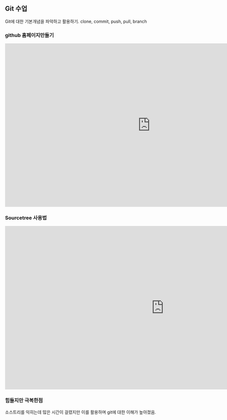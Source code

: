 ## Git 수업
Git에 대한 기본개념을 파악하고 활용하기.
clone, commit, push, pull, branch 

### github 홈페이지만들기
<iframe width="956" height="538" src="https://www.youtube.com/embed/k9hp-p7_uBk" title="YouTube video player" frameborder="0" allow="accelerometer; autoplay; clipboard-write; encrypted-media; gyroscope; picture-in-picture" allowfullscreen></iframe>

### Sourcetree 사용법
<iframe width="1046" height="538" src="https://www.youtube.com/embed/kmHTRq8PjRo" title="YouTube video player" frameborder="0" allow="accelerometer; autoplay; clipboard-write; encrypted-media; gyroscope; picture-in-picture" allowfullscreen></iframe>

### 힘들지만 극복한점
소스트리를 익히는데 많은 시간이 걸렸지만 이를 활용하며 git에 대한 이해가 높아졌음.
